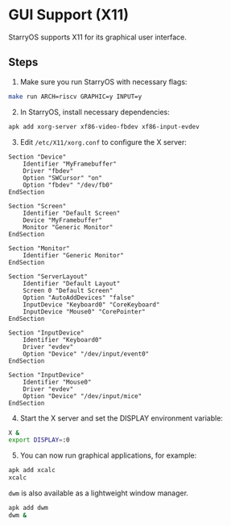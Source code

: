 
# GUI Support (X11)

StarryOS supports X11 for its graphical user interface.

## Steps

1. Make sure you run StarryOS with necessary flags:

```bash
make run ARCH=riscv GRAPHIC=y INPUT=y
```

2. In StarryOS, install necessary dependencies:

```bash
apk add xorg-server xf86-video-fbdev xf86-input-evdev
```

3. Edit `/etc/X11/xorg.conf` to configure the X server:

```
Section "Device"
    Identifier "MyFramebuffer"
    Driver "fbdev"
    Option "SWCursor" "on"
    Option "fbdev" "/dev/fb0"
EndSection

Section "Screen"
    Identifier "Default Screen"
    Device "MyFramebuffer"
    Monitor "Generic Monitor"
EndSection

Section "Monitor"
    Identifier "Generic Monitor"
EndSection

Section "ServerLayout"
    Identifier "Default Layout"
    Screen 0 "Default Screen"
    Option "AutoAddDevices" "false"
    InputDevice "Keyboard0" "CoreKeyboard"
    InputDevice "Mouse0" "CorePointer"
EndSection

Section "InputDevice"
    Identifier "Keyboard0"
    Driver "evdev"
    Option "Device" "/dev/input/event0"
EndSection

Section "InputDevice"
    Identifier "Mouse0"
    Driver "evdev"
    Option "Device" "/dev/input/mice"
EndSection
```

4. Start the X server and set the DISPLAY environment variable:

```bash
X &
export DISPLAY=:0
```

5. You can now run graphical applications, for example:

```bash
apk add xcalc
xcalc
```

`dwm` is also available as a lightweight window manager.

```bash
apk add dwm
dwm &
```

